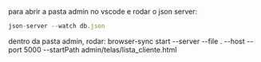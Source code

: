 para abrir a pasta admin no vscode e 
rodar o json server: 
```js
json-server --watch db.json
```
dentro da pasta admin, rodar: 
browser-sync start --server --file . --host --port 5000 --startPath admin/telas/lista_cliente.html
